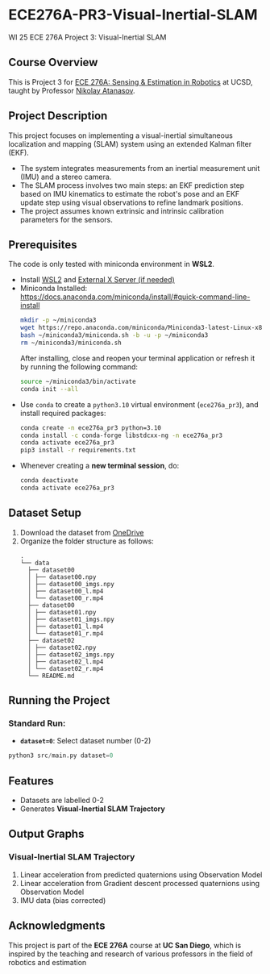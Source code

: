 # ECE276A-PR3-Visual-Inertial-SLAM
WI 25 ECE 276A Project 3: Visual-Inertial SLAM

## Course Overview
This is Project 3 for [ECE 276A: Sensing & Estimation in Robotics](https://natanaso.github.io/ece276a/) at UCSD, taught by Professor [Nikolay Atanasov](https://natanaso.github.io/).

## Project Description
This project focuses on implementing a visual-inertial simultaneous localization and mapping (SLAM) system using an extended Kalman filter (EKF).
- The system integrates measurements from an inertial measurement unit (IMU) and a stereo camera.
- The SLAM process involves two main steps: an EKF prediction step based on IMU kinematics to estimate the robot's pose and an EKF update step using visual observations to refine landmark positions.
- The project assumes known extrinsic and intrinsic calibration parameters for the sensors. 

## Prerequisites
The code is only tested with miniconda environment in **WSL2**.
- Install [WSL2](https://dev.to/brayandiazc/install-wsl-from-the-microsoft-store-111h) and [External X Server (if needed)](https://www.google.com/search?q=VcXsrv)
- Miniconda Installed: https://docs.anaconda.com/miniconda/install/#quick-command-line-install
    ```bash
    mkdir -p ~/miniconda3
    wget https://repo.anaconda.com/miniconda/Miniconda3-latest-Linux-x86_64.sh -O ~/miniconda3/miniconda.sh
    bash ~/miniconda3/miniconda.sh -b -u -p ~/miniconda3
    rm ~/miniconda3/miniconda.sh
    ```
    After installing, close and reopen your terminal application or refresh it by running the following command:
    ```bash
    source ~/miniconda3/bin/activate
    conda init --all
    ```
- Use `conda` to create a `python3.10` virtual environment (`ece276a_pr3`), and install required packages:
    ```bash
    conda create -n ece276a_pr3 python=3.10
    conda install -c conda-forge libstdcxx-ng -n ece276a_pr3
    conda activate ece276a_pr3
    pip3 install -r requirements.txt
    ```
- Whenever creating a **new terminal session**, do:
    ```bash
    conda deactivate
    conda activate ece276a_pr3
    ```

## Dataset Setup
1. Download the dataset from [OneDrive](https://ucsdcloud-my.sharepoint.com/:u:/g/personal/w3chou_ucsd_edu/EUBt6V9A56lAsncXhD-9_BIBe6Bsq7GR8HBnDoLPDEbaMA?e=dmgq6g)
2. Organize the folder structure as follows:
    ```text
    .
    └── data
      ├── dataset00
      │ ├── dataset00.npy
      │ ├── dataset00_imgs.npy
      │ ├── dataset00_l.mp4
      │ └── dataset00_r.mp4
      ├── dataset00
      │ ├── dataset01.npy
      │ ├── dataset01_imgs.npy
      │ ├── dataset01_l.mp4
      │ └── dataset01_r.mp4
      ├── dataset02
      │ ├── dataset02.npy
      │ ├── dataset02_imgs.npy
      │ ├── dataset02_l.mp4
      │ └── dataset02_r.mp4
      └── README.md
    ```

## Running the Project
### Standard Run:
- __`dataset=0`__: Select dataset number (0-2)
```python
python3 src/main.py dataset=0
```

## Features
- Datasets are labelled 0-2
- Generates **Visual-Inertial SLAM Trajectory**

## Output Graphs

### Visual-Inertial SLAM Trajectory
1. Linear acceleration from predicted quaternions using Observation Model
2. Linear acceleration from Gradient descent processed quaternions using Observation Model
3. IMU data (bias corrected)

## Acknowledgments
This project is part of the **ECE 276A** course at **UC San Diego**, which is inspired by the teaching and research of various professors in the field of robotics and estimation